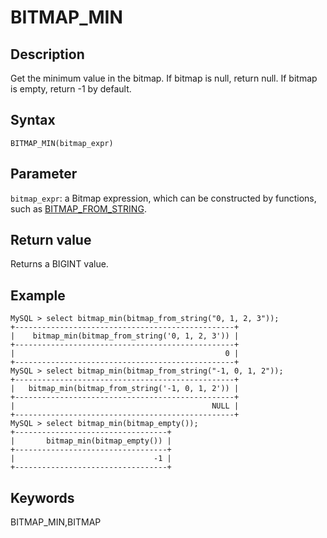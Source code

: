 # BITMAP_MIN

## Description

Get the minimum value in the bitmap. If bitmap is null, return null. If bitmap is empty, return -1 by default.

## Syntax

`BITMAP_MIN(bitmap_expr)`

## Parameter

`bitmap_expr`: a Bitmap expression, which can be constructed by functions, such as [BITMAP_FROM_STRING](./bitmap_from_string.md).

## Return value

Returns a BIGINT value.

## Example

```Plain Text
MySQL > select bitmap_min(bitmap_from_string("0, 1, 2, 3"));
+-------------------------------------------------+
|    bitmap_min(bitmap_from_string('0, 1, 2, 3')) |
+-------------------------------------------------+
|                                               0 |
+-------------------------------------------------+
MySQL > select bitmap_min(bitmap_from_string("-1, 0, 1, 2"));
+-------------------------------------------------+
|   bitmap_min(bitmap_from_string('-1, 0, 1, 2')) |
+-------------------------------------------------+
|                                            NULL |
+-------------------------------------------------+
MySQL > select bitmap_min(bitmap_empty());
+----------------------------------+
|       bitmap_min(bitmap_empty()) |
+----------------------------------+
|                               -1 |
+----------------------------------+
```

## Keywords

BITMAP_MIN,BITMAP

